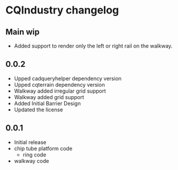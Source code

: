 # CQIndustry changelog

## Main wip
* Added support to render only the left or right rail on the walkway.

## 0.0.2
* Upped cadqueryhelper dependency version
* Upped cqterrain dependency version
* Walkway added irregular grid support
* Walkway added grid support
* Added Initial Barrier Design
* Updated the license

## 0.0.1
* Initial release
* chip tube platform code
  * ring code
* walkway code
